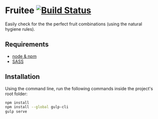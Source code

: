 # Fruitee [![Build Status](https://travis-ci.org/guytepper/fruitee.svg?branch=master)](https://travis-ci.org/guytepper/fruitee)
Easily check for the the perfect fruit combinations (using the natural hygiene rules).

## Requirements
* [node & npm](https://nodejs.org/en/download/)
* [SASS](http://sass-lang.com/install)

## Installation
Using the command line, run the following commands inside the project's root folder:  
```bash
npm install
npm install --global gulp-cli
gulp serve
```
